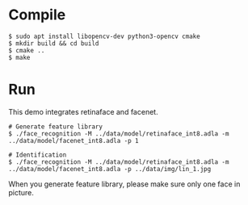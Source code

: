 # Compile

```shell
$ sudo apt install libopencv-dev python3-opencv cmake
$ mkdir build && cd build
$ cmake ..
$ make
```

# Run

This demo integrates retinaface and facenet.

```shell
# Generate feature library
$ ./face_recognition -M ../data/model/retinaface_int8.adla -m ../data/model/facenet_int8.adla -p 1

# Identification
$ ./face_recognition -M ../data/model/retinaface_int8.adla -m ../data/model/facenet_int8.adla -p ../data/img/lin_1.jpg
```

When you generate feature library, please make sure only one face in picture.